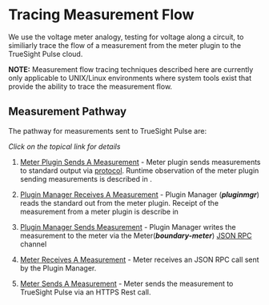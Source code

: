 Tracing Measurement Flow
========================

We use the voltage meter analogy, testing for voltage along a circuit, to similiarly trace the flow of a measurement from the meter plugin to the TrueSight Pulse cloud.

__NOTE:__ Measurement flow tracing techniques described here are currently only applicable to UNIX/Linux environments where system tools exist that provide the ability to trace the measurement flow.

## Measurement Pathway

The pathway for measurements sent to TrueSight Pulse are:

_Click on the topical link for details_

1. [Meter Plugin Sends A Measurement]() - Meter plugin sends measurements to standard output via [protocol](measurements.md). Runtime observation of the meter plugin sending measurements is described in []().

2. [Plugin Manager Receives A Measurement]() - Plugin Manager (___pluginmgr___) reads the standard out from the meter plugin. Receipt of the measurement from a meter plugin is describe in []()

3. [Plugin Manager Sends Measurement]() - Plugin Manager writes the measurement to the meter via the Meter(___boundary-meter___) [JSON RPC](https://en.wikipedia.org/wiki/JSON-RPC) channel

4. [Meter Receives A Measurement]() - Meter receives an JSON RPC call sent by the Plugin Manager.

5. [Meter Sends A Measurement]() - Meter sends the measurement to TrueSight Pulse via an HTTPS Rest call.



